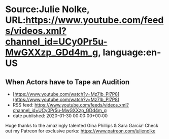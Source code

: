 # Source:Julie Nolke, URL:https://www.youtube.com/feeds/videos.xml?channel_id=UCy0Pr5u-MwGXXzp_GDd4m_g, language:en-US

## When Actors have to Tape an Audition
 - [https://www.youtube.com/watch?v=Mz7lb_Pl7P8](https://www.youtube.com/watch?v=Mz7lb_Pl7P8)
 - RSS feed: https://www.youtube.com/feeds/videos.xml?channel_id=UCy0Pr5u-MwGXXzp_GDd4m_g
 - date published: 2020-01-30 00:00:00+00:00

Huge thanks to the amazingly talented Gina Phillips & Sara Garcia!
Check out my Patreon for exclusive perks: https://www.patreon.com/julienolke

